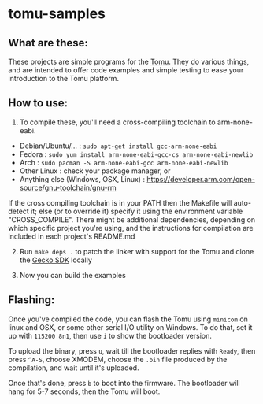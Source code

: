 # tomu-samples

## What are these:

These projects are simple programs for the [Tomu](http://tomu.im). They do
various things, and are intended to offer code examples and simple testing to
ease your introduction to the Tomu platform.

## How to use:

1. To compile these, you'll need a cross-compiling toolchain to arm-none-eabi.

  - Debian/Ubuntu/... : `sudo apt-get install gcc-arm-none-eabi`
  - Fedora : `sudo yum install arm-none-eabi-gcc-cs arm-none-eabi-newlib`
  - Arch : `sudo pacman -S arm-none-eabi-gcc arm-none-eabi-newlib`
  - Other Linux : check your package manager, or
  - Anything else (Windows, OSX, Linux) : [https://developer.arm.com/open-source/gnu-toolchain/gnu-rm ](https://developer.arm.com/open-source/gnu-toolchain/gnu-rm )

  If the cross compiling toolchain is in your PATH then the Makefile will
  auto-detect it; else (or to override it) specify it using the environment
  variable "CROSS_COMPILE".
  There might be additional dependencies, depending on which specific project
  you're using, and the instructions for compilation are included in each
  project's README.md

2. Run `make deps .` to patch the linker with support for the Tomu and clone the [Gecko SDK](https://github.com/SiliconLabs/Gecko_SDK) locally

3. Now you can build the examples

## Flashing:

Once you've compiled the code, you can flash the Tomu using `minicom` on linux
and OSX, or some other serial I/O utility on Windows. To do that, set it up with
`115200 8n1`, then use `i` to show the bootloader version.

To upload the binary, press `u`, wait till the bootloader replies with `Ready`,
then press `^A-S`, choose XMODEM, choose the `.bin` file produced by the
compilation, and wait until it's uploaded.

Once that's done, press `b` to boot into the firmware. The bootloader will hang
for 5-7 seconds, then the Tomu will boot.
